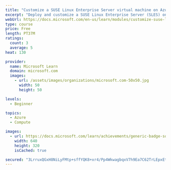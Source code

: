 ```yaml
---
title: "Customize a SUSE Linux Enterprise Server virtual machine on Azure"
excerpt: "Deploy and customize a SUSE Linux Enterprise Server (SLES) on Azure virtual machine (VM) using YaST admin and zypper package management tools to add RPM packages. Learn how SUSE groups packages and reconciles package dependencies to help ensure you run the latest updates and versions. Practice using YaST and zypper to install a LAMP stack on a SLES Azure VM."
webUrl: https://docs.microsoft.com/en-us/learn/modules/customize-suse-linux-enterprise-server-azure/
type: course
price: Free
length: PT37M
ratings:
  count: 3
  average: 5
heat: 130

provider:
  name: Microsoft Learn
  domain: microsoft.com
  images:
    - url: /assets/images/organizations/microsoft.com-50x50.jpg
      width: 50
      height: 50

levels:
  - Beginner

topics:
  - Azure
  - Compute

images:
  - url: https://docs.microsoft.com/learn/achievements/generic-badge-social.png
    width: 640
    height: 320
    isCached: true

secured: "3LrruxQGxH8NiLyFMtp+sffYQK8+xr4/Pp4WkwagbqxV7h9Ea7C62TrLEpxEtZOk/1oLVupXcVe0pnMADaOzio9cIR4i7CD7Vr/h1cfJj7DWQjpEXaQtUpcz7NpcZFz9H2vDompwHpEJEoe3ZC6G6Q568sBHGOMGhLdOen1TE6jfT1L8BCxRCmdDCgUSf6WY6W1QmxpXv3uUJsVONH1XKO0d6Qo6pqoKZOUTmBxw/ZxXloPYfe1IRv1PNihDyV//A1MBzQ/2peDPOctVVbTYFZxiOXNr1PrQEgZOHlgDQp9HutBW1oGnAsJMOFeAwFxA4ubV268svXy1SQS99/bgIKfjd3BlHRiZZsCTj8rIX15/nXrzvnW1leHhVnuI+qe4gX2H6Xd+7dH5tXTk4CYpHiuH+7a0zPTdm0iqflYZqmk=;qowPr/KHLGLMY3ch8dosRA=="
---
```


